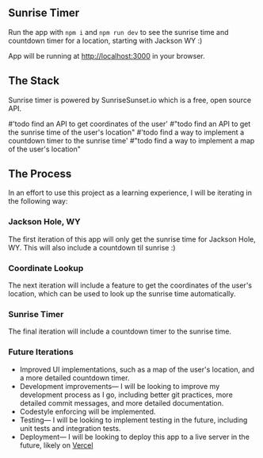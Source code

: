 ## Sunrise Timer

Run the app with `npm i` and `npm run dev` to see the sunrise time and countdown timer for a location, starting with Jackson WY :)

App will be running at [http://localhost:3000](http://localhost:3000) in your browser.

## The Stack

Sunrise timer is powered by SunriseSunset.io which is a free, open source API.

#'todo find an API to get coordinates of the user'
#"todo find an API to get the sunrise time of the user's location"
#'todo find a way to implement a countdown timer to the sunrise time'
#"todo find a way to implement a map of the user's location"

## The Process

In an effort to use this project as a learning experience, I will be iterating in the following way:

### Jackson Hole, WY

The first iteration of this app will only get the sunrise time for Jackson Hole, WY. This will also include a countdown til sunrise :)

### Coordinate Lookup

The next iteration will include a feature to get the coordinates of the user's location, which can be used to look up the sunrise time automatically.

### Sunrise Timer

The final iteration will include a countdown timer to the sunrise time.

### Future Iterations

- Improved UI implementations, such as a map of the user's location, and a more detailed countdown timer.
- Development improvements— I will be looking to improve my development process as I go, including better git practices, more detailed commit messages, and more detailed documentation.
- Codestyle enforcing will be implemented.
- Testing— I will be looking to implement testing in the future, including unit tests and integration tests.
- Deployment— I will be looking to deploy this app to a live server in the future, likely on [Vercel](https://vercel.com/new?utm_medium=default-template&filter=next.js&utm_source=create-next-app&utm_campaign=create-next-app-readme)
